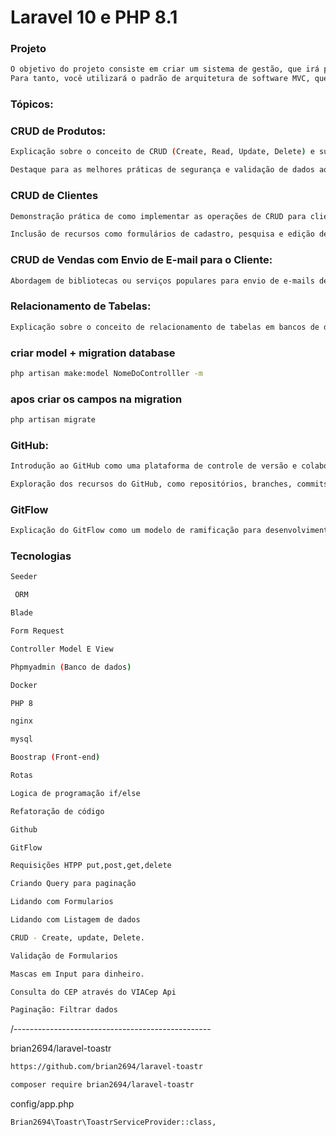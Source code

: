 
# Laravel 10 e PHP 8.1

### Projeto


```sh
O objetivo do projeto consiste em criar um sistema de gestão, que irá possibilitar o gerenciamento de informações relacionadas a uma determinada área, como por exemplo, produto, vendas, clientes, entre outros.
Para tanto, você utilizará o padrão de arquitetura de software MVC, que consiste na separação da aplicação em três camadas distintas, a Model, a View e a Controller.
```

### Tópicos:

### CRUD de Produtos:

```sh
Explicação sobre o conceito de CRUD (Create, Read, Update, Delete) e sua aplicação em um sistema de gerenciamento de produtos.

Destaque para as melhores práticas de segurança e validação de dados ao lidar com operações CRUD.
```

### CRUD de Clientes
```sh
Demonstração prática de como implementar as operações de CRUD para clientes usando o framework PHP.

Inclusão de recursos como formulários de cadastro, pesquisa e edição de clientes
```

### CRUD de Vendas com Envio de E-mail para o Cliente:

```sh
Abordagem de bibliotecas ou serviços populares para envio de e-mails de SMTP.

```
### Relacionamento de Tabelas:

```sh
Explicação sobre o conceito de relacionamento de tabelas em bancos de dados e sua importância em sistemas web complexos.
```

### criar model + migration database

```sh
php artisan make:model NomeDoControlller -m
```

### apos criar os campos na migration
```sh
php artisan migrate
```

### GitHub:
```sh
Introdução ao GitHub como uma plataforma de controle de versão e colaboração em projetos de desenvolvimento de software.

Exploração dos recursos do GitHub, como repositórios, branches, commits e pull requests.
```

### GitFlow
```sh
Explicação do GitFlow como um modelo de ramificação para desenvolvimento de software baseado no Git.
```


### Tecnologias
```sh
Seeder

 ORM

Blade

Form Request

Controller Model E View

Phpmyadmin (Banco de dados)

Docker

PHP 8

nginx

mysql

Boostrap (Front-end)

Rotas

Logica de programação if/else 

Refatoração de código

Github

GitFlow

Requisições HTPP put,post,get,delete

Criando Query para paginação

Lidando com Formularios

Lidando com Listagem de dados

CRUD - Create, update, Delete.

Validação de Formularios

Mascas em Input para dinheiro.

Consulta do CEP através do VIACep Api

Paginação: Filtrar dados
 ```

/-------------------------------------------------

brian2694/laravel-toastr

```sh
https://github.com/brian2694/laravel-toastr
```

```sh
composer require brian2694/laravel-toastr
```

config/app.php

```sh
Brian2694\Toastr\ToastrServiceProvider::class,
```

